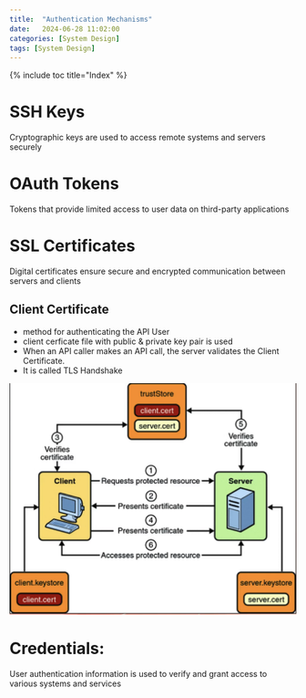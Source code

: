 ```yaml
---
title:  "Authentication Mechanisms"
date:   2024-06-28 11:02:00
categories: [System Design]
tags: [System Design]
---
```

{% include toc title="Index" %}

# SSH Keys

Cryptographic keys are used to access remote systems and servers securely

# OAuth Tokens

Tokens that provide limited access to user data on third-party applications

# SSL Certificates

Digital certificates ensure secure and encrypted communication between servers and clients

## Client Certificate
- method for authenticating the API User
- client cerficate file with public & private key pair is used
- When an API caller makes an API call, the server validates the Client Certificate.
- It is called TLS Handshake

![clientCertificate.png](../../../assets/images/clientCertificate.png)

# Credentials:

User authentication information is used to verify and grant access to various systems and services



